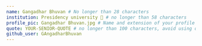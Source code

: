 ```yaml
---
name: Gangadhar Bhuvan # No longer than 28 characters
institution: Presidency university 🚩 # no longer than 58 characters
profile_pic: Gangadhar Bhuvan.jpg # Name and extension of your profile picture(ex. mona.png) The picture must be squared and 544px on width and height.
quote: YOUR-SENIOR-QUOTE # no longer than 100 characters, avoid using quotes(") to guarantee the format remains the same.
github_user: GAngadharBhuvan
---
```

